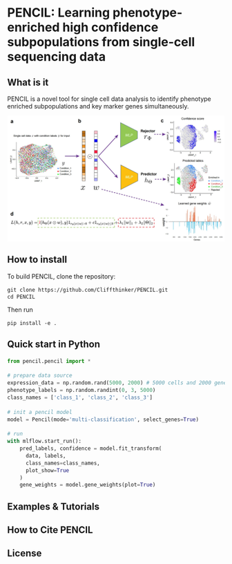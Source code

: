 # PENCIL: Learning phenotype-enriched high confidence subpopulations from single-cell sequencing data

## What is it

PENCIL is a novel tool for single cell data analysis to identify phenotype enriched subpopulations and key marker genes simultaneously.

<p align="center">
  <img src="./pics/method_figure.jpg" width = "600" alt="method" align=center />
</p>

## How to install
To build PENCIL, clone the repository:

    git clone https://github.com/Cliffthinker/PENCIL.git
    cd PENCIL

Then run

    pip install -e .

## Quick start in Python
```python
from pencil.pencil import *

# prepare data source
expression_data = np.random.rand(5000, 2000) # 5000 cells and 2000 genes.
phenotype_labels = np.random.randint(0, 3, 5000)
class_names = ['class_1', 'class_2', 'class_3']

# init a pencil model
model = Pencil(mode='multi-classification', select_genes=True)

# run
with mlflow.start_run():
    pred_labels, confidence = model.fit_transform(
      data, labels,
      class_names=class_names,
      plot_show=True
    )
    gene_weights = model.gene_weights(plot=True)
```

## Examples & Tutorials

## How to Cite PENCIL

## License


